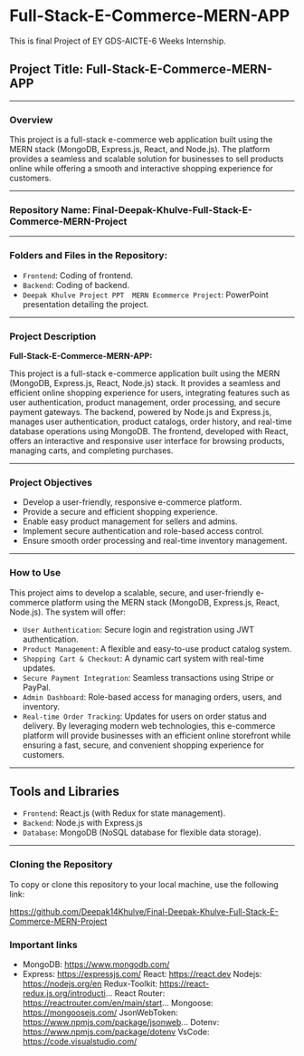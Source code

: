 # Full-Stack-E-Commerce-MERN-APP
This is final Project of  EY GDS-AICTE-6 Weeks Internship. 

## Project Title: Full-Stack-E-Commerce-MERN-APP

---

### Overview

This project is a full-stack e-commerce web application built using the MERN stack (MongoDB, Express.js, React, and Node.js). The platform provides a seamless and scalable solution for businesses to sell products online while offering a smooth and interactive shopping experience for customers.

---

### Repository Name: Final-Deepak-Khulve-Full-Stack-E-Commerce-MERN-Project 

---

### Folders and Files in the Repository:

- `Frontend`: Coding of frontend.
- `Backend`: Coding of backend.
- `Deepak Khulve Project PPT  MERN Ecommerce Project`: PowerPoint presentation detailing the project.

---

### Project Description

**Full-Stack-E-Commerce-MERN-APP:**

This project is a full-stack e-commerce application built using the MERN (MongoDB, Express.js, React, Node.js) stack. It provides a seamless and efficient online shopping experience for users, integrating features such as user authentication, product management, order processing, and secure payment gateways.
The backend, powered by Node.js and Express.js, manages user authentication, product catalogs, order history, and real-time database operations using MongoDB. The frontend, developed with React, offers an interactive and responsive user interface for browsing products, managing carts, and completing purchases.

---

### Project Objectives

- Develop a user-friendly, responsive e-commerce platform.
- Provide a secure and efficient shopping experience.
- Enable easy product management for sellers and admins.
- Implement secure authentication and role-based access control.
- Ensure smooth order processing and real-time inventory management.
  
---   

### How to Use

This project aims to develop a scalable, secure, and user-friendly e-commerce platform using the MERN stack (MongoDB, Express.js, React, Node.js). The system will offer:
- `User Authentication`: Secure login and registration using JWT authentication.
- `Product Management`: A flexible and easy-to-use product catalog system.
- `Shopping Cart & Checkout`: A dynamic cart system with real-time updates.
- `Secure Payment Integration`: Seamless transactions using Stripe or PayPal.
- `Admin Dashboard`: Role-based access for managing orders, users, and inventory.
- `Real-time Order Tracking`: Updates for users on order status and delivery.
By leveraging modern web technologies, this e-commerce platform will provide businesses with an efficient online storefront while ensuring a fast, secure, and convenient shopping experience for customers.

---

## Tools and Libraries

- `Frontend`: React.js (with Redux for state management).
- `Backend`: Node.js with Express.js
- `Database`: MongoDB (NoSQL database for flexible data storage).
  
---

### Cloning the Repository

To copy or clone this repository to your local machine, use the following link:

 https://github.com/Deepak14Khulve/Final-Deepak-Khulve-Full-Stack-E-Commerce-MERN-Project

### Important links
- MongoDB: https://www.mongodb.com/
- Express: https://expressjs.com/
React: https://react.dev
Nodejs: https://nodejs.org/en
Redux-Toolkit: https://react-redux.js.org/introducti...
React Router: https://reactrouter.com/en/main/start...
Mongoose: https://mongoosejs.com/
JsonWebToken: https://www.npmjs.com/package/jsonweb...
Dotenv: https://www.npmjs.com/package/dotenv
VsCode: https://code.visualstudio.com/
